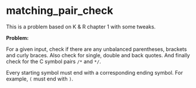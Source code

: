 # matching_pair_check

This is a problem based on K & R chapter 1 with some tweaks.

**Problem:**

For a given input, check if there are any unbalanced parentheses, brackets and curly braces. Also check
for single, double and back quotes. And finally check for the C symbol pairs `/*` and `*/`.

Every starting symbol must end with a corresponding ending symbol. For example, `(` must end with `)`.
